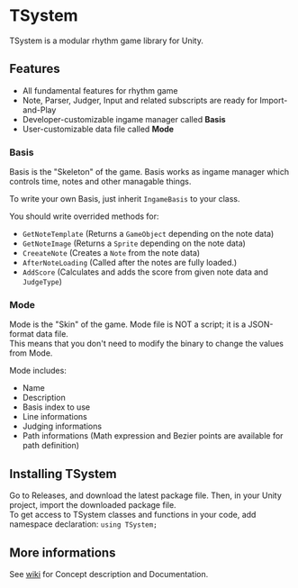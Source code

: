 # TSystem

TSystem is a modular rhythm game library for Unity.

## Features

* All fundamental features for rhythm game
* Note, Parser, Judger, Input and related subscripts are ready for Import-and-Play
* Developer-customizable ingame manager called **Basis**
* User-customizable data file called **Mode**

### Basis

Basis is the "Skeleton" of the game. Basis works as ingame manager which controls time, notes and other managable things.

To write your own Basis, just inherit ```IngameBasis``` to your class.  

You should write overrided methods for:
* ```GetNoteTemplate``` (Returns a ```GameObject``` depending on the note data)
* ```GetNoteImage``` (Returns a ```Sprite``` depending on the note data)
* ```CreeateNote``` (Creates a ```Note``` from the note data)
* ```AfterNoteLoading``` (Called after the notes are fully loaded.)
* ```AddScore``` (Calculates and adds the score from given note data and ```JudgeType```)

### Mode

Mode is the "Skin" of the game. Mode file is NOT a script; it is a JSON-format data file.  
This means that you don't need to modify the binary to change the values from Mode.

Mode includes:
* Name
* Description
* Basis index to use
* Line informations
* Judging informations
* Path informations (Math expression and Bezier points are available for path definition)

## Installing TSystem

Go to Releases, and download the latest package file. Then, in your Unity project, import the downloaded package file.  
To get access to TSystem classes and functions in your code, add namespace declaration: ```using TSystem;```

## More informations

See [wiki](https://github.com/thiEFcat/TSystem/wiki "Wiki Page") for Concept description and Documentation.
